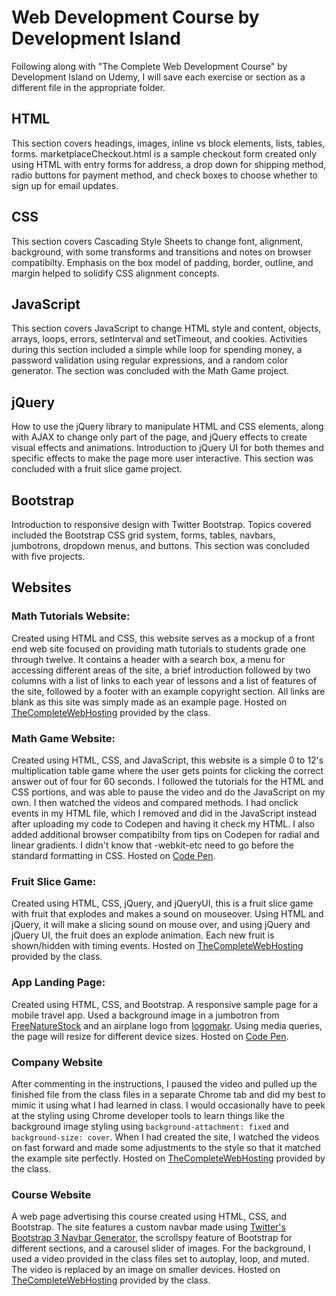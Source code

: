 # Web Development Course by Development Island

Following along with "The Complete Web Development Course" by Development Island on Udemy, I will save each exercise or section as a different file in the appropriate folder.

## HTML

  This section covers headings, images, inline vs block elements, lists, tables, forms.
marketplaceCheckout.html is a sample checkout form created only using HTML with entry forms for address, a drop down for shipping method, radio buttons for payment method, and check boxes to choose whether to sign up for email updates. 

## CSS

  This section covers Cascading Style Sheets to change font, alignment, background, with some transforms and transitions and notes on browser compatibilty. Emphasis on the box model of padding, border, outline, and margin helped to solidify CSS alignment concepts. 

## JavaScript

  This section covers JavaScript to change HTML style and content, objects, arrays, loops, errors, setInterval and setTimeout, and cookies. Activities during this section included a simple while loop for spending money, a password validation using regular expressions, and a random color generator. The section was concluded with the Math Game project.

## jQuery

  How to use the jQuery library to manipulate HTML and CSS elements, along with AJAX to change only part of the page, and jQuery effects to create visual effects and animations. Introduction to jQuery UI for both themes and specific effects to make the page more user interactive. This section was concluded with a fruit slice game project.
  
## Bootstrap
  Introduction to responsive design with Twitter Bootstrap. Topics covered included the Bootstrap CSS grid system, forms, tables, navbars, jumbotrons, dropdown menus, and buttons. This section was concluded with five projects.

## Websites

### Math Tutorials Website:
  Created using HTML and CSS, this website serves as a mockup of a front end web site focused on providing math tutorials to students grade one through twelve. It contains a header with a search box, a menu for accessing different areas of the site, a brief introduction followed by two columns with a list of links to each year of lessons and a list of features of the site, followed by a footer with an example copyright section. All links are blank as this site was simply made as an example page. Hosted on <a href='http://willmcintosh.thecompletewebhosting.com/Websites/Math_Tutorials/' target='_blank' rel='nofollow'>TheCompleteWebHosting</a> provided by the class. 
  
### Math Game Website:
  Created using HTML, CSS, and JavaScript, this website is a simple 0 to 12's multiplication table game where the user gets points for clicking the correct answer out of four for 60 seconds. I followed the tutorials for the HTML and CSS portions, and was able to pause the video and do the JavaScript on my own. I then watched the videos and compared methods. I had onclick events in my HTML file, which I removed and did in the JavaScript instead after uploading my code to Codepen and having it check my HTML. I also added additional browser compatibilty from tips on Codepen for radial and linear gradients. I didn't know that -webkit-etc need to go before the standard formatting in CSS. 
Hosted on <a href='https://codepen.io/WillMcIntosh/full/LzGzVx/' target='_blank' rel='nofollow'>Code Pen</a>.

### Fruit Slice Game:
  Created using HTML, CSS, jQuery, and jQueryUI, this is a fruit slice game with fruit that explodes and makes a sound on mouseover. Using HTML and jQuery, it will make a slicing sound on mouse over, and using jQuery and jQuery UI, the fruit does an explode animation. Each new fruit is shown/hidden with timing events. Hosted on <a href='http://willmcintosh.thecompletewebhosting.com/Websites/FruitSlice/' target='_blank' rel='nofollow'>TheCompleteWebHosting</a> provided by the class.
  
### App Landing Page:
  Created using HTML, CSS, and Bootstrap. A responsive sample page for a mobile travel app. Used a background image in a jumbotron from <a href='http://freenaturestock.com/' target='_blank' rel='nofollow'>FreeNatureStock</a> and an airplane logo from <a href='https://logomakr.com/' target='_blank' rel='nofollow'>logomakr</a>. Using media queries, the page will resize for different device sizes.
  Hosted on <a href='https://codepen.io/WillMcIntosh/full/GOprgm/' target='_blank' rel='nofollow'>Code Pen</a>.
  
### Company Website
  After commenting in the instructions, I paused the video and pulled up the finished file from the class files in a separate Chrome tab and did my best to mimic it using what I had learned in class. I would occasionally have to peek at the styling using Chrome developer tools to learn things like the background image styling using `background-attachment: fixed` and `background-size: cover`. When I had created the site, I watched the videos on fast forward and made some adjustments to the style so that it matched the example site perfectly. Hosted on <a href='http://willmcintosh.thecompletewebhosting.com/Websites/Company-Website/' target='_blank' rel='nofollow'>TheCompleteWebHosting</a> provided by the class.

### Course Website
  A web page advertising this course created using HTML, CSS, and Bootstrap. The site features a custom navbar made using <a href= "http://twitterbootstrap3navbars.w3masters.nl" target= '_blank' rel='nofollow'>Twitter's Bootstrap 3 Navbar Generator</a>, the scrollspy feature of Bootstrap for different sections, and a carousel slider of images. For the background, I used a video provided in the class files set to autoplay, loop, and muted. The video is replaced by an image on smaller devices. 
  Hosted on <a href='http://willmcintosh.thecompletewebhosting.com/Websites/Course-Website/' target='_blank' rel='nofollow'>TheCompleteWebHosting</a> provided by the class.
